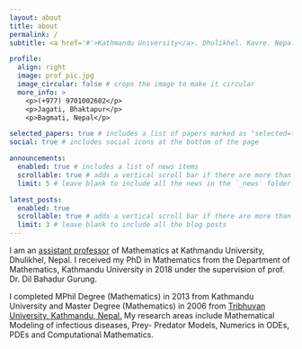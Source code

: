 ```yaml
---
layout: about
title: about
permalink: /
subtitle: <a href='#'>Kathmandu University</a>. Dhulikhel. Kavre. Nepal.

profile:
  align: right
  image: prof_pic.jpg
  image_circular: false # crops the image to make it circular
  more_info: >
    <p>(+977) 9701002602</p>
    <p>Jagati, Bhaktapur</p>
    <p>Bagmati, Nepal</p>

selected_papers: true # includes a list of papers marked as "selected={true}"
social: true # includes social icons at the bottom of the page

announcements:
  enabled: true # includes a list of news items
  scrollable: true # adds a vertical scroll bar if there are more than 3 news items
  limit: 5 # leave blank to include all the news in the `_news` folder

latest_posts:
  enabled: true
  scrollable: true # adds a vertical scroll bar if there are more than 3 new posts items
  limit: 3 # leave blank to include all the blog posts
---
```


I am an <a href='https://ku.edu.np/contact-detail/231'>assistant professor</a> of Mathematics at Kathmandu University, Dhulikhel, Nepal. I received my PhD in Mathematics from the Department of Mathematics, Kathmandu University in 2018 under the supervision of prof. Dr. Dil Bahadur Gurung.



I completed MPhil Degree (Mathematics) in 2013 from Kathmandu University and Master Degree (Mathematics) in 2006 from <a href='https://tu.edu.np/'>Tribhuvan University, Kathmandu, Nepal.</a> My research areas include Mathematical Modeling of infectious diseases, Prey- Predator Models, Numerics in ODEs, PDEs and Computational Mathematics.
